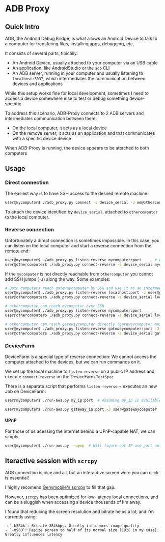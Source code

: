 # ADB Proxy


## Quick Intro

ADB, the Android Debug Bridge, is what allows an Android Device to talk to a computer for transfering files, installing apps, debugging, etc.

It consists of several parts, tipically:

- An Android Device, usually attached to your computer via an USB cable
- An application, like AndroidStudio or the `adb` CLI
- An ADB server, running in your computer and usually listening to `localhost:5037`, which intermediates the communication between devices and applications

While this setup works fine for local development, sometimes I need to access a device somewhere else to test or debug something device-specific.

To address this scenario, ADB-Proxy connects to 2 ADB servers and intermediates communication between them:

- On the local computer, it acts as a local device
- On the remove server, it acts as an application and that communicates with a specific device device

When ADB-Proxy is running, the device appears to be attached to both computers

## Usage

### Direct connection

The easiest way is to have SSH access to the desired remote machine:

```bash
user@mycomputer$ ./adb_proxy.py connect -s device_serial -J me@othercomputer
```

To attach the device identified by `device_serial`, attached to `othercomputer` to the local computer.

### Reverse connection

Unfortunately a direct connection is sometimes impossible. In this case, you can listen on the local
computer and start a reverse connection from the remote end:

```bash
user@mycomputer$ ./adb_proxy.py listen-reverse mycomputer:port      # e.g.: 1.2.3.4:5678
user@othercomputer$ ./adb_proxy.py connect-reverse -s device_serial mycomputer:port
```

If the `mycomputer` is not directly reachable from `othercomputer` you cannot add SSH jumps (`-J`) along the way. Some examples:

```bash
# Both computers reach gatewaycomputer by SSH and use it as an intermediary
user@mycomputer$ ./adb_proxy.py listen-reverse localhost:port -J user@gatewaycomputer
user@othercomputer$ ./adb_proxy.py connect-reverse -s device_serial localhost:port -J user@gatewaycomputer
```

```bash
# othercomputer can reach mycomputer over SSH
user@mycomputer$ ./adb_proxy.py listen-reverse mycomputer:port
user@othercomputer$ ./adb_proxy.py connect-reverse -s device_serial localhost:port -J user@mycomputer
```

```bash
# othercomputer can reach gatewaycomputer directly (gatewaycomputer must be configured with `GatewayPorts yes`)
user@mycomputer$ ./adb_proxy.py listen-reverse gatewaycomputer:port -J user@gatewaycomputer
user@othercomputer$ ./adb_proxy.py connect-reverse -s device_serial gatewaycomputer:port
```

### DeviceFarm

DeviceFarm is a special type of reverse connection: We cannot access the computer attached to the devices, but we can run commands on it.

We set up the local machine to `listen-reverse` on a public IP address and execute `connect-reverse` on the DeviceFarm `TestSpec`

There is a separate script that performs `listen-reverse` + executes an new Job on DeviceFarm:

```bash
user@mycomputer$ ./run-aws.py my_ip:port  # Assuming my_ip is available externally
```

```bash
user@mycomputer$ ./run-aws.py gateway_ip:port -J user@gatewaycomputer  # Assuming gateway_ip is available externally
```

#### UPnP

For those of us acessing the internet behind a UPnP-capable NAT, we can simply:

```bash
user@mycomputer$ ./run-aws.py --upnp  # Will figure out IP and port automatically
```

## Iteractive session with `scrcpy`

ADB connection is nice and all, but an interactive screen were you can click is essential!

I highly recomend [Genymobile's scrcpy](https://github.com/Genymobile/scrcpy) to fill that gap.

However, `scrcpy` has been optimized for low-latency local connections, and can be a sluggish when accessing a device thousands of km away.

I found that reducing the screen resolution and bitrate helps a lot, and I'm currently using:

    - `-b384k`: Bitrate 384kbps. Greatly influences image quality
    - `-m960`: Resize screen to half of its normal size (1920 in my case). Greatly influences latency
